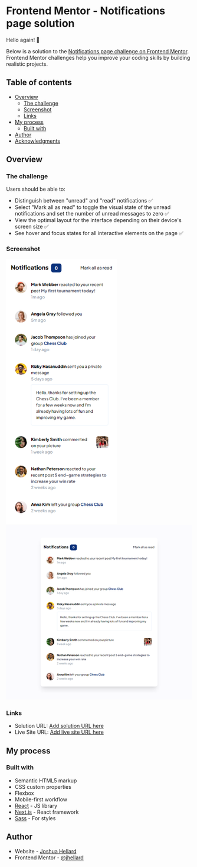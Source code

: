 # Frontend Mentor - Notifications page solution

Hello again! 👋

Below is a solution to the [Notifications page challenge on Frontend Mentor](https://www.frontendmentor.io/challenges/notifications-page-DqK5QAmKbC). Frontend Mentor challenges help you improve your coding skills by building realistic projects. 


## Table of contents

- [Overview](#overview)
  - [The challenge](#the-challenge)
  - [Screenshot](#screenshot)
  - [Links](#links)
- [My process](#my-process)
  - [Built with](#built-with)
- [Author](#author)
- [Acknowledgments](#acknowledgments)

## Overview

### The challenge

Users should be able to:

- Distinguish between "unread" and "read" notifications ✅
- Select "Mark all as read" to toggle the visual state of the unread notifications and set the number of unread messages to zero ✅
- View the optimal layout for the interface depending on their device's screen size ✅
- See hover and focus states for all interactive elements on the page ✅

### Screenshot

![](/src/images/complete-mobile.png)
![](/src/images/complete-desktop.png)

### Links

- Solution URL: [Add solution URL here](https://your-solution-url.com)
- Live Site URL: [Add live site URL here](https://your-live-site-url.com)

## My process

### Built with

- Semantic HTML5 markup
- CSS custom properties
- Flexbox
- Mobile-first workflow
- [React](https://reactjs.org/) - JS library
- [Next.js](https://nextjs.org/) - React framework
- [Sass](https://sass-lang.com/) - For styles

## Author

- Website - [Joshua Hellard](https://www.jhellard.com)
- Frontend Mentor - [@jhellard](https://www.frontendmentor.io/profile/jhellard)